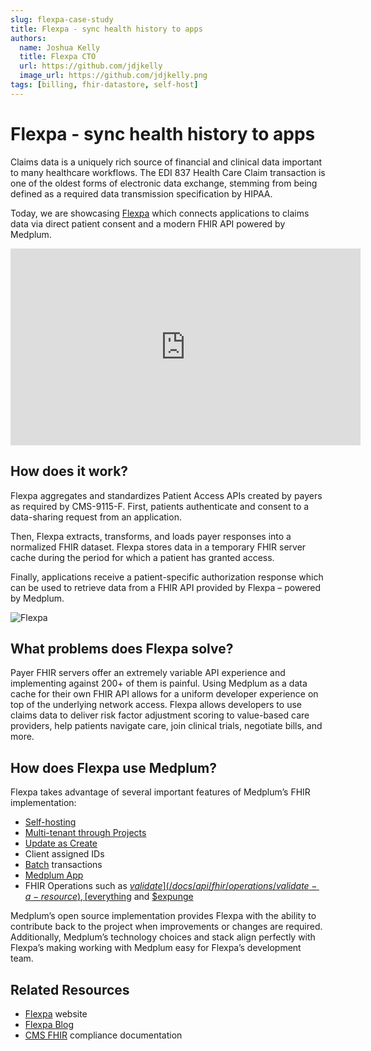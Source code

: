 ```yaml
---
slug: flexpa-case-study
title: Flexpa - sync health history to apps
authors:
  name: Joshua Kelly
  title: Flexpa CTO
  url: https://github.com/jdjkelly
  image_url: https://github.com/jdjkelly.png
tags: [billing, fhir-datastore, self-host]
---
```


# Flexpa - sync health history to apps

Claims data is a uniquely rich source of financial and clinical data important to many healthcare workflows. The EDI 837 Health Care Claim transaction is one of the oldest forms of electronic data exchange, stemming from being defined as a required data transmission specification by HIPAA.

Today, we are showcasing [Flexpa](https://www.flexpa.com/) which connects applications to claims data via direct patient consent and a modern FHIR API powered by Medplum.

<iframe width="560" height="315" src="https://www.youtube.com/embed/DsdLq6DGi-0?start=0" title="YouTube video player" frameborder="0" allow="accelerometer; autoplay; clipboard-write; encrypted-media; gyroscope; picture-in-picture" allowfullscreen></iframe>

## How does it work?

Flexpa aggregates and standardizes Patient Access APIs created by payers as required by CMS-9115-F. First, patients authenticate and consent to a data-sharing request from an application.

Then, Flexpa extracts, transforms, and loads payer responses into a normalized FHIR dataset. Flexpa stores data in a temporary FHIR server cache during the period for which a patient has granted access.

Finally, applications receive a patient-specific authorization response which can be used to retrieve data from a FHIR API provided by Flexpa – powered by Medplum.

![Flexpa](/img/blog/flexpa.png)

## What problems does Flexpa solve?

Payer FHIR servers offer an extremely variable API experience and implementing against 200+ of them is painful. Using Medplum as a data cache for their own FHIR API allows for a uniform developer experience on top of the underlying network access. Flexpa allows developers to use claims data to deliver risk factor adjustment scoring to value-based care providers, help patients navigate care, join clinical trials, negotiate bills, and more.

## How does Flexpa use Medplum?

Flexpa takes advantage of several important features of Medplum’s FHIR implementation:

- [Self-hosting](/docs/self-hosting)
- [Multi-tenant through Projects](/docs/auth/user-management-guide#background-user-model)
- [Update as Create](/docs/sdk/core.medplumclient.createresourceifnoneexist)
- Client assigned IDs
- [Batch](/docs/fhir-datastore/fhir-batch-requests) transactions
- [Medplum App](/docs/app)
- FHIR Operations such as [$validate](/docs/api/fhir/operations/validate-a-resource), [$everything](/docs/api/fhir/operations/patient-everything) and [$expunge](/docs/fhir-datastore/deleting-data#expunge-operation)

Medplum’s open source implementation provides Flexpa with the ability to contribute back to the project when improvements or changes are required. Additionally, Medplum’s technology choices and stack align perfectly with Flexpa’s making working with Medplum easy for Flexpa’s development team.

## Related Resources

- [Flexpa](https://www.flexpa.com/) website
- [Flexpa Blog](https://www.flexpa.com/blog)
- [CMS FHIR](/docs/compliance/cms-fhir) compliance documentation
